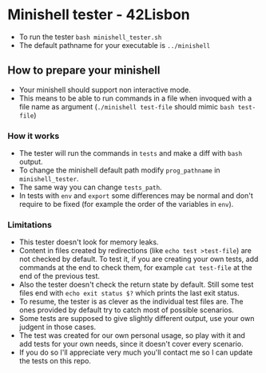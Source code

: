 # Minishell tester - 42Lisbon

- To run the tester `bash minishell_tester.sh`
- The default pathname for your executable is `../minishell`

## How to prepare your minishell
- Your minishell should support non interactive mode.
- This means to be able to run commands in a file when invoqued with a file name as argument (`./minishell test-file` should mimic `bash test-file`)

### How it works
- The tester will run the commands in `tests` and make a diff with `bash` output.
- To change the minishell default path modify `prog_pathname` in `minishell_tester`.
- The same way you can change `tests_path`.
- In tests with `env` and `export` some differences may be normal and don't require to be fixed (for example the order of the variables in `env`).

### Limitations
- This tester doesn't look for memory leaks.
- Content in files created by redirections (like `echo test >test-file`) are not checked by default. To test it, if you are creating your own tests, add commands at the end to check them, for example `cat test-file` at the end of the previous test.
- Also the tester doesn't check the return state by default. Still some test files end with `echo exit status $?` which prints the last exit status.
- To resume, the tester is as clever as the individual test files are. The ones provided by default try to catch most of possible scenarios.
- Some tests are supposed to give slightly different output, use your own judgent in those cases.
- The test was created for our own personal usage, so play with it and add tests for your own needs, since it doesn't cover every scenario.
- If you do so I'll appreciate very much you'll contact me so I can update the tests on this repo.
